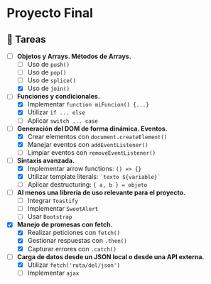 # Proyecto Final

## 📌 Tareas

- [ ] **Objetos y Arrays. Métodos de Arrays.**
  - [ ] Uso de `push()`
  - [ ] Uso de `pop()`
  - [ ] Uso de `splice()`
  - [x] Uso de `join()`

- [ ] **Funciones y condicionales.**
  - [x] Implementar `function miFuncion() {...}`
  - [x] Utilizar `if ... else`
  - [ ] Aplicar `switch ... case`

- [ ] **Generación del DOM de forma dinámica. Eventos.**
  - [x] Crear elementos con `document.createElement()`
  - [x] Manejar eventos con `addEventListener()`
  - [ ] Limpiar eventos con `removeEventListener()`

- [ ] **Sintaxis avanzada.**
  - [x] Implementar arrow functions: `() => {}`
  - [x] Utilizar template literals: `` `texto ${variable}` ``
  - [ ] Aplicar destructuring: `{ a, b } = objeto`

- [ ] **Al menos una librería de uso relevante para el proyecto.**
  - [ ] Integrar `Toastify`
  - [ ] Implementar `SweetAlert`
  - [ ] Usar `Bootstrap`

- [x] **Manejo de promesas con fetch.**
  - [x] Realizar peticiones con `fetch()`
  - [x] Gestionar respuestas con `.then()`
  - [x] Capturar errores con `.catch()`

- [ ] **Carga de datos desde un JSON local o desde una API externa.**
  - [x] Utilizar `fetch('ruta/del/json')`
  - [ ] Implementar `ajax`
